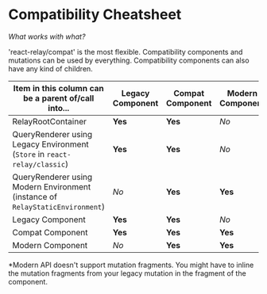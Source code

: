 # Compatibility Cheatsheet
*What works with what?*

'react-relay/compat' is the most flexible. Compatibility components and mutations can be used by everything. Compatibility components can also have any kind of children.

|Item in this column can be a parent of/call into...|Legacy Component|Compat Component| Modern Component| Legacy Mutation| Compat Mutation| Modern Mutation
|----|----|----|----|----|----|----
|RelayRootContainer|**Yes**|**Yes**|*No*|**Yes**| **Yes**|*No*|
|QueryRenderer using Legacy Environment (`Store` in `react-relay/classic`)|**Yes**|**Yes**|*No*|**Yes**|**Yes**|*No*|
|QueryRenderer using Modern Environment (instance of `RelayStaticEnvironment`)|*No*|**Yes**|**Yes**|*No*|**Yes**|**Yes**
|Legacy Component|**Yes**|**Yes**|*No*|**Yes**|**Yes**|*No*|
|Compat Component|**Yes**|**Yes**|**Yes**|**Yes\***|**Yes**|**Yes**|
|Modern Component|*No*|**Yes**|**Yes**|*No*|**Yes**|**Yes**


\*Modern API doesn't support mutation fragments. You might have to inline the mutation fragments from your legacy mutation in the fragment of the component.
